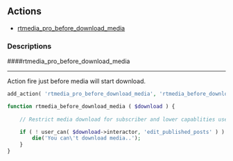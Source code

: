 ## Actions

* [rtmedia_pro_before_download_media](#rtmedia_pro_before_download_media)

### Descriptions

####rtmedia_pro_before_download_media <a name="rtmedia_pro_before_download_media"></a>
***
Action fire just before media will start download.

```php
add_action( 'rtmedia_pro_before_download_media', 'rtmedia_before_download_media', 10, 1 );

function rtmedia_before_download_media ( $download ) {
	
	// Restrict media download for subscriber and lower capablities users.

	if ( ! user_can( $download->interactor, 'edit_published_posts' ) ) {
		die('You can\'t download media..');
	}
}
```
